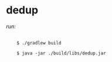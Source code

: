 # dedup

_*run:*_
<pre>
    <code>
    $ ./gradlew build <br>
    $ java -jar ./build/libs/dedup.jar
    </code>
</pre>